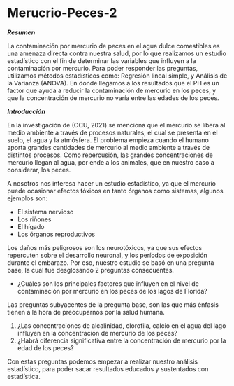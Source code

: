 # Merucrio-Peces-2

***Resumen***

La contaminación por mercurio de peces en el agua dulce comestibles es una amenaza directa contra nuestra salud, por lo que realizamos un estudio estadístico con el fin de determinar las variables que influyen a la contaminación por mercurio. Para poder responder las preguntas, utilizamos métodos estadísticos como: Regresión lineal simple, y Análisis de la Varianza (ANOVA). En donde llegamos a los resultados que el PH es un factor que ayuda a reducir la contaminación de mercurio en los peces, y que la concentración de mercurio no varía entre las edades de los peces.

***Introducción***

En la investigación de (OCU, 2021) se menciona que el mercurio se libera al medio ambiente a través de procesos naturales, el cual se presenta en el suelo, el agua y la atmósfera. El problema empieza cuando el humano aporta grandes cantidades de mercurio al medio ambiente a través de distintos procesos. Como repercusión, las grandes concentraciones de mercurio llegan al agua, por ende a los animales, que en nuestro caso a considerar, los peces.

A nosotros nos interesa hacer un estudio estadístico, ya que el mercurio puede ocasionar efectos tóxicos en tanto órganos como sistemas, algunos ejemplos son:

* El sistema nervioso
* Los riñones 
* El hígado
* Los órganos reproductivos

Los daños más peligrosos son los neurotóxicos, ya que sus efectos repercuten sobre el desarrollo neuronal, y los períodos de exposición durante el embarazo. Por eso, nuestro estudio se basó en una pregunta base, la cual fue desglosando 2 preguntas consecuentes.

- ¿Cuáles son los principales factores que influyen en el nivel de contaminación por mercurio en los peces de los lagos de Florida? 

Las preguntas subyacentes de la pregunta base, son las que más énfasis tienen a la hora de preocuparnos por la salud humana.

1. ¿Las concentraciones de alcalinidad, clorofila, calcio en el agua del lago influyen en la concentración de mercurio de los peces?
2. ¿Habrá diferencia significativa entre la concentración de mercurio por la edad de los peces?

Con estas preguntas podemos empezar a realizar nuestro análisis estadístico, para poder sacar resultados educados y sustentados con estadística.
